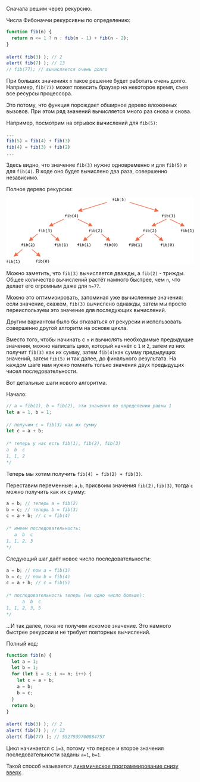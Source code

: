 Сначала решим через рекурсию.

Числа Фибоначчи рекурсивны по определению:

```js run
function fib(n) {
  return n <= 1 ? n : fib(n - 1) + fib(n - 2);
}

alert( fib(3) ); // 2
alert( fib(7) ); // 13
// fib(77); // вычисляется очень долго
```

При больших значениях `n` такое решение будет работать очень долго. Например, `fib(77)` может повесить браузер на некоторое время, съев все ресурсы процессора.

Это потому, что функция порождает обширное дерево вложенных вызовов. При этом ряд значений вычисляется много раз снова и снова. 

Например, посмотрим на отрывок вычислений для `fib(5)`:

```js no-beautify
...
fib(5) = fib(4) + fib(3)
fib(4) = fib(3) + fib(2)
...
```

Здесь видно, что значение  `fib(3)` нужно одновременно и для  `fib(5)` и для  `fib(4)`. В коде оно будет вычислено два раза, совершенно независимо.

Полное дерево рекурсии:

![fibonacci recursion tree](fibonacci-recursion-tree.png)

Можно заметить, что `fib(3)` вычисляется дважды, а `fib(2)` - трижды. Общее количество вычислений растёт намного быстрее, чем `n`, что делает его огромным даже для `n=77`.

Можно это оптимизировать, запоминая уже вычисленные значения: если значение, скажем, `fib(3)` вычислено однажды, затем мы просто переиспользуем это значение для последующих вычислений.

Другим вариантом было бы отказаться от рекурсии и использовать совершенно другой алгоритм на основе цикла.

Вместо того, чтобы начинать с `n` и вычислять необходимые предыдущие значения, можно написать цикл, который начнёт с `1` и `2`, затем из них получит `fib(3)` как их сумму, затем `fib(4)`как сумму предыдущих значений, затем `fib(5)` и так далее, до финального результата. На каждом шаге нам нужно помнить только значения двух предыдущих чисел последовательности.

Вот детальные шаги нового алгоритма.

Начало:

```js
// a = fib(1), b = fib(2), эти значения по определению равны 1
let a = 1, b = 1;

// получим c = fib(3) как их сумму
let c = a + b;

/* теперь у нас есть fib(1), fib(2), fib(3)
a  b  c
1, 1, 2
*/
```

Теперь мы хотим получить `fib(4) = fib(2) + fib(3)`.

Переставим переменные: `a,b`, присвоим значения `fib(2),fib(3)`, тогда `c` можно получить как их сумму:

```js no-beautify
a = b; // теперь a = fib(2)
b = c; // теперь b = fib(3)
c = a + b; // c = fib(4)

/* имеем последовательность:
   a  b  c
1, 1, 2, 3
*/
```

Следующий шаг даёт новое число последовательности:

```js no-beautify
a = b; // now a = fib(3)
b = c; // now b = fib(4)
c = a + b; // c = fib(5)

/* последовательность теперь (на одно число больше):
      a  b  c
1, 1, 2, 3, 5
*/
```

...И так далее, пока не получим искомое значение. Это намного быстрее рекурсии и не требует повторных вычислений.

Полный код:

```js run
function fib(n) {
  let a = 1;
  let b = 1;
  for (let i = 3; i <= n; i++) {
    let c = a + b;
    a = b;
    b = c;
  }
  return b;
}

alert( fib(3) ); // 2
alert( fib(7) ); // 13
alert( fib(77) ); // 5527939700884757
```

Цикл начинается с `i=3`, потому что первое и второе значения последовательности заданы `a=1`, `b=1`.

Такой способ называется [динамическое программирование снизу вверх](https://ru.wikipedia.org/wiki/Динамическое_программирование).
